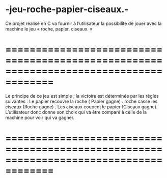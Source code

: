 # -jeu-roche-papier-ciseaux.-
Ce projet réalisé en C va fournir à l’utilisateur la possibilité de jouer avec la machine le jeu « roche, papier, ciseaux. »

======================================================================================
=======================================================================================
Le principe de ce jeu est simple ; la victoire est déterminée par les règles suivantes :
                     Le papier recouvre la roche ( Papier gagne) .
                     roche casse les ciseaux (Roche gagne) .
                     Les ciseaux coupent le papier (Ciseaux gagne).
                     L’utilisateur donc donne son choix qui va être comparé à celle de la machine pour voir qui va gagner.

======================================================================================
=======================================================================================
